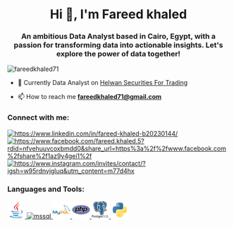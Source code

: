 <h1 align="center">Hi 👋, I'm Fareed khaled</h1>
<h3 align="center">An ambitious Data Analyst based in Cairo, Egypt, with a passion for transforming data into actionable insights. Let's explore the power of data together!</h3>

<p align="left"> <img src="https://komarev.com/ghpvc/?username=fareedkhaled71&label=Profile%20views&color=0e75b6&style=flat" alt="fareedkhaled71" /> </p>

- 🔭  Currently Data Analyst on [Helwan Securities For Trading](https://helwanbb.com/Home.aspx)

- 📫 How to reach me **fareedkhaled71@gmail.com**

<h3 align="left">Connect with me:</h3>
<p align="left">
<a href="https://linkedin.com/in/https://www.linkedin.com/in/fareed-khaled-b20230144/" target="blank"><img align="center" src="https://raw.githubusercontent.com/rahuldkjain/github-profile-readme-generator/master/src/images/icons/Social/linked-in-alt.svg" alt="https://www.linkedin.com/in/fareed-khaled-b20230144/" height="30" width="40" /></a>
<a href="https://fb.com/https://www.facebook.com/fareed.khaled.5?rdid=nfvehuuvcoxbmdd0&share_url=https%3a%2f%2fwww.facebook.com%2fshare%2f1az9y4gei1%2f" target="blank"><img align="center" src="https://raw.githubusercontent.com/rahuldkjain/github-profile-readme-generator/master/src/images/icons/Social/facebook.svg" alt="https://www.facebook.com/fareed.khaled.5?rdid=nfvehuuvcoxbmdd0&share_url=https%3a%2f%2fwww.facebook.com%2fshare%2f1az9y4gei1%2f" height="30" width="40" /></a>
<a href="https://instagram.com/https://www.instagram.com/invites/contact/?igsh=w95rdnvjgluq&utm_content=m77d4hx" target="blank"><img align="center" src="https://raw.githubusercontent.com/rahuldkjain/github-profile-readme-generator/master/src/images/icons/Social/instagram.svg" alt="https://www.instagram.com/invites/contact/?igsh=w95rdnvjgluq&utm_content=m77d4hx" height="30" width="40" /></a>
</p>

<h3 align="left">Languages and Tools:</h3>
<p align="left"> <a href="https://www.java.com" target="_blank" rel="noreferrer"> <img src="https://raw.githubusercontent.com/devicons/devicon/master/icons/java/java-original.svg" alt="java" width="40" height="40"/> </a> <a href="https://www.microsoft.com/en-us/sql-server" target="_blank" rel="noreferrer"> <img src="https://www.svgrepo.com/show/303229/microsoft-sql-server-logo.svg" alt="mssql" width="40" height="40"/> </a> <a href="https://www.mysql.com/" target="_blank" rel="noreferrer"> <img src="https://raw.githubusercontent.com/devicons/devicon/master/icons/mysql/mysql-original-wordmark.svg" alt="mysql" width="40" height="40"/> </a> <a href="https://www.php.net" target="_blank" rel="noreferrer"> <img src="https://raw.githubusercontent.com/devicons/devicon/master/icons/php/php-original.svg" alt="php" width="40" height="40"/> </a> <a href="https://www.postgresql.org" target="_blank" rel="noreferrer"> <img src="https://raw.githubusercontent.com/devicons/devicon/master/icons/postgresql/postgresql-original-wordmark.svg" alt="postgresql" width="40" height="40"/> </a> <a href="https://www.python.org" target="_blank" rel="noreferrer"> <img src="https://raw.githubusercontent.com/devicons/devicon/master/icons/python/python-original.svg" alt="python" width="40" height="40"/> </a> </p>

